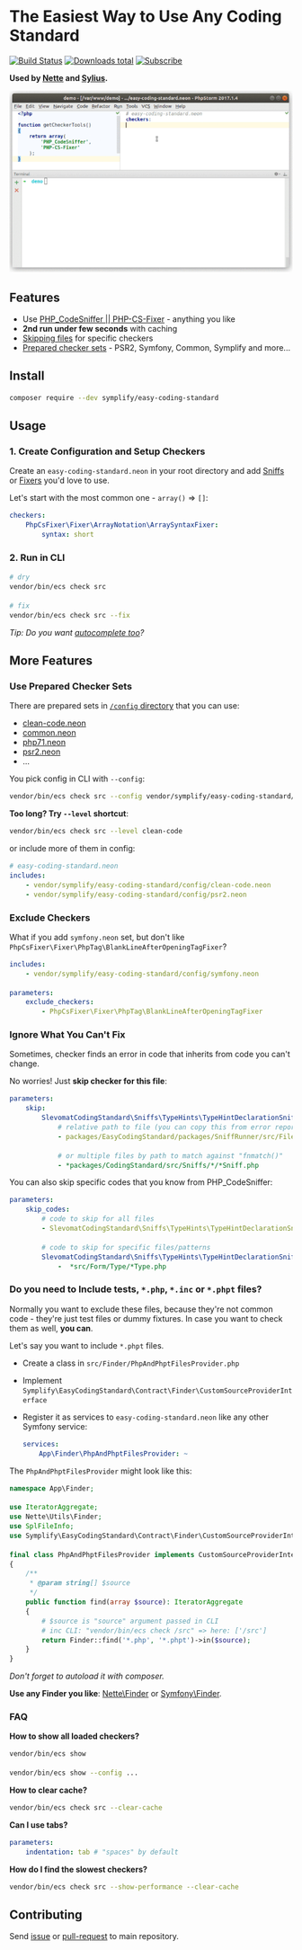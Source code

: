 # The Easiest Way to Use Any Coding Standard

[![Build Status](https://img.shields.io/travis/Symplify/EasyCodingStandard/master.svg?style=flat-square)](https://travis-ci.org/Symplify/EasyCodingStandard)
[![Downloads total](https://img.shields.io/packagist/dt/symplify/easy-coding-standard.svg?style=flat-square)](https://packagist.org/packages/symplify/easy-coding-standard)
[![Subscribe](https://img.shields.io/badge/subscribe-to--releases-green.svg?style=flat-square)](https://libraries.io/packagist/symplify%2Feasy-coding-standard)

**Used by [Nette](https://github.com/nette/coding-standard) and [Sylius](https://github.com/SyliusLabs/CodingStandard).**

![ECS-Run](docs/run-and-fix-smaller.gif)

## Features

- Use [PHP_CodeSniffer || PHP-CS-Fixer](https://www.tomasvotruba.cz/blog/2017/05/03/combine-power-of-php-code-sniffer-and-php-cs-fixer-in-3-lines/) - anything you like
- **2nd run under few seconds** with caching
- [Skipping files](#ignore-what-you-cant-fix) for specific checkers
- [Prepared checker sets](#use-prepared-checker-sets) - PSR2, Symfony, Common, Symplify and more...

## Install

```bash
composer require --dev symplify/easy-coding-standard
```

## Usage

### 1. Create Configuration and Setup Checkers

Create an `easy-coding-standard.neon` in your root directory and add [Sniffs](https://github.com/squizlabs/PHP_CodeSniffer) or [Fixers](https://github.com/FriendsOfPHP/PHP-CS-Fixer) you'd love to use.

Let's start with the most common one - `array()` => `[]`:

```yaml
checkers:
    PhpCsFixer\Fixer\ArrayNotation\ArraySyntaxFixer:
        syntax: short
```

### 2. Run in CLI

```bash
# dry
vendor/bin/ecs check src

# fix
vendor/bin/ecs check src --fix
```

*Tip: Do you want [autocomplete too](https://plugins.jetbrains.com/plugin/7060-neon-support)?*

## More Features

### Use Prepared Checker Sets

There are prepared sets in [`/config` directory](config) that you can use:

- [clean-code.neon](config/clean-code.neon)
- [common.neon](config/common.neon)
- [php71.neon](config/php71.neon)
- [psr2.neon](config/psr2.neon)
- ...

You pick config in CLI with `--config`:

```bash
vendor/bin/ecs check src --config vendor/symplify/easy-coding-standard/config/clean-code.neon
```

**Too long? Try `--level` shortcut**:

```bash
vendor/bin/ecs check src --level clean-code
```

or include more of them in config:

```yaml
# easy-coding-standard.neon
includes:
    - vendor/symplify/easy-coding-standard/config/clean-code.neon
    - vendor/symplify/easy-coding-standard/config/psr2.neon
```

### Exclude Checkers

What if you add `symfony.neon` set, but don't like `PhpCsFixer\Fixer\PhpTag\BlankLineAfterOpeningTagFixer`?

```yaml
includes:
    - vendor/symplify/easy-coding-standard/config/symfony.neon

parameters:
    exclude_checkers:
        - PhpCsFixer\Fixer\PhpTag\BlankLineAfterOpeningTagFixer
```

### Ignore What You Can't Fix

Sometimes, checker finds an error in code that inherits from code you can't change.

No worries! Just **skip checker for this file**:

```yaml
parameters:
    skip:
        SlevomatCodingStandard\Sniffs\TypeHints\TypeHintDeclarationSniff:
            # relative path to file (you can copy this from error report)
            - packages/EasyCodingStandard/packages/SniffRunner/src/File/File.php

            # or multiple files by path to match against "fnmatch()"
            - *packages/CodingStandard/src/Sniffs/*/*Sniff.php
```

You can also skip specific codes that you know from PHP_CodeSniffer:

```yaml
parameters:
    skip_codes:
        # code to skip for all files
        - SlevomatCodingStandard\Sniffs\TypeHints\TypeHintDeclarationSniff.UselessDocComment

        # code to skip for specific files/patterns
        SlevomatCodingStandard\Sniffs\TypeHints\TypeHintDeclarationSniff.MissingTraversableParameterTypeHintSpecification:
            -  *src/Form/Type/*Type.php
```

### Do you need to Include tests, `*.php`, `*.inc` or `*.phpt` files?

Normally you want to exclude these files, because they're not common code - they're just test files or dummy fixtures. In case you want to check them as well, **you can**.

Let's say you want to include `*.phpt` files.

- Create a class in `src/Finder/PhpAndPhptFilesProvider.php`
- Implement `Symplify\EasyCodingStandard\Contract\Finder\CustomSourceProviderInterface`
- Register it as services to `easy-coding-standard.neon` like any other Symfony service:

    ```yaml
    services:
        App\Finder\PhpAndPhptFilesProvider: ~
    ```

The `PhpAndPhptFilesProvider` might look like this:

```php
namespace App\Finder;

use IteratorAggregate;
use Nette\Utils\Finder;
use SplFileInfo;
use Symplify\EasyCodingStandard\Contract\Finder\CustomSourceProviderInterface;

final class PhpAndPhptFilesProvider implements CustomSourceProviderInterface
{
    /**
     * @param string[] $source
     */
    public function find(array $source): IteratorAggregate
    {
        # $source is "source" argument passed in CLI
        # inc CLI: "vendor/bin/ecs check /src" => here: ['/src']
        return Finder::find('*.php', '*.phpt')->in($source);
    }
}
```

*Don't forget to autoload it with composer.*

**Use any Finder you like**: [Nette\Finder](https://doc.nette.org/en/finder) or [Symfony\Finder](https://symfony.com/doc/current/components/finder.html).

### FAQ

**How to show all loaded checkers?**

```bash
vendor/bin/ecs show

vendor/bin/ecs show --config ...
```

**How to clear cache?**

```bash
vendor/bin/ecs check src --clear-cache
```

**Can I use tabs?**

```yaml
parameters:
    indentation: tab # "spaces" by default
```

**How do I find the slowest checkers?**

```bash
vendor/bin/ecs check src --show-performance --clear-cache
```

## Contributing

Send [issue](https://github.com/Symplify/Symplify/issues) or [pull-request](https://github.com/Symplify/Symplify/pulls) to main repository.
